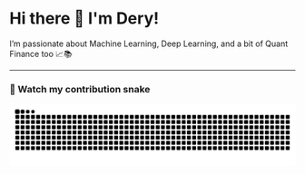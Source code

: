 # Hi there 👋 I'm Dery!

I’m passionate about Machine Learning, Deep Learning, and a bit of Quant Finance too 📈📚

---

### 🐍 Watch my contribution snake
![Snake animation](https://github.com/DeryFerd/DeryFerd/blob/output/github-contribution-grid-snake.svg)
